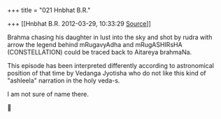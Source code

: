 +++
title = "021 Hnbhat B.R."

+++
[[Hnbhat B.R.	2012-03-29, 10:33:29 [Source](https://groups.google.com/g/samskrita/c/qVDwKqFADvg)]]



Brahma chasing his daughter in lust into the sky and shot by rudra with arrow the legend behind mRugavyAdha and mRugASHIRsHA (CONSTELLATION) could be traced back to Aitareya brahmaNa.  
  
This episode has been interpreted differently according to astronomical position of that time by Vedanga Jyotisha who do not like this kind of "ashleela" narration in the holy veda-s.  
  
I am not sure of name there.  



